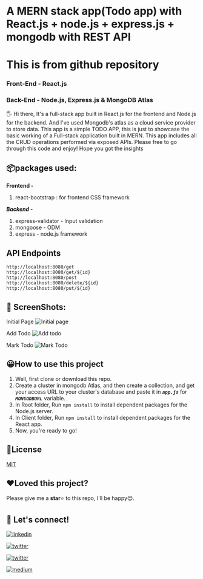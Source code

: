 
  

# A MERN stack app(Todo app) with React.js + node.js + express.js + mongodb with REST API

# This is from github repository


###  Front-End - React.js

###  Back-End - Node.js, Express.js & MongoDB Atlas

🖐 Hi there,  It's a full-stack app built in React.js for the frontend and Node.js for the backend. And I've used Mongodb's atlas as a cloud service provider to store data. This app is a simple TODO APP, this is just to showcase the basic working of a Full-stack application built in MERN. This app includes all the CRUD operations performed via exposed APIs. Please free to go through this code and enjoy! Hope you got the insights

  ## 📦packages used:
**Frontend -** 
 1. react-bootstrap : for frontend CSS framework

***Backend -*** 
 1. express-validator - Input validation
 2. mongoose - ODM
 3. express - node.js framework

## API Endpoints

    http://localhost:8080/get
    http://localhost:8080/get/${id}
    http://localhost:8080/post
    http://localhost:8080/delete/${id}
    http://localhost:8080/put/${id}
 

## 📸 ScreenShots:
Initial Page
![Initial page](https://images2.imgbox.com/4c/52/0KsbiqwY_o.jpg)

Add Todo
![Add todo](https://images2.imgbox.com/af/a5/KFCyJQOt_o.jpg)


Mark Todo
![Mark Todo](https://images2.imgbox.com/24/8e/G15Igd6E_o.jpg)


## 😀How to use this project

1. Well, first clone or download this repo.
2. Create a cluster in mongodb Atlas, and then create a collection, and get your access URL to your cluster's database and paste it in ***`app.js`*** for ***`MONGODBURL`*** variable.
3. In Root folder, Run `npm install` to install dependent packages for the Node.js server.
4. In Client folder, Run `npm install` to install dependent packages for the React app.
6. Now, you're ready to go!




## 📰License

  

[MIT](https://choosealicense.com/licenses/mit/)

  

  

## ❤️Loved this project?

Please give me a **star**⭐ to this repo, I'll be happy😊.

  

## 🔗 Let's connect!

  

  

  

[![linkedin](https://img.shields.io/badge/linkedin-0A66C2?style=for-the-badge&logo=linkedin&logoColor=white&style=plastic)](https://www.linkedin.com/in/hanoak/)

  

  

  

[![twitter](https://img.shields.io/badge/twitter-1DA1F2?style=for-the-badge&logo=twitter&logoColor=white&style=plastic)](https://twitter.com/_hanoak)

  

  

  

[![twitter](https://img.shields.io/badge/YouTube-red?style=for-the-badge&logo=youtube&logoColor=white&style=plastic)](https://www.youtube.com/channel/UCgqAS2Phb6DNyGD-8n7Jg-Q/?sub_confirmation=1)

  

  

  

[![medium](https://img.shields.io/badge/Medium-000?style=for-the-badge&logo=medium&logoColor=white&style=plastic)](https://medium.com/@hanoak)
